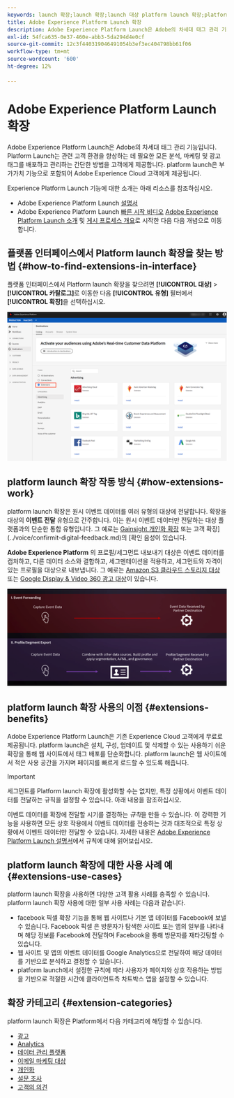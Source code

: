 ```yaml
---
keywords: launch 확장;launch 확장;launch 대상 platform launch 확장;platform launch 확장;platform launch 대상
title: Adobe Experience Platform Launch 확장
description: Adobe Experience Platform Launch은 Adobe의 차세대 태그 관리 기능입니다. Platform Launch는 관련 고객 환경을 향상하는 데 필요한 모든 분석, 마케팅 및 광고 태그를 배포하고 관리하는 간단한 방법을 고객에게 제공합니다.
exl-id: 54fca635-0e37-460e-abb3-5da294d4e0cf
source-git-commit: 12c3f440319046491054b3ef3ec404798bb61f06
workflow-type: tm+mt
source-wordcount: '600'
ht-degree: 12%

---
```


# Adobe Experience Platform Launch 확장

Adobe Experience Platform Launch은 Adobe의 차세대 태그 관리 기능입니다. Platform Launch는 관련 고객 환경을 향상하는 데 필요한 모든 분석, 마케팅 및 광고 태그를 배포하고 관리하는 간단한 방법을 고객에게 제공합니다. platform launch은 부가가치 기능으로 포함되어 Adobe Experience Cloud 고객에게 제공됩니다.

Experience Platform Launch 기능에 대한 소개는 아래 리소스를 참조하십시오.

- Adobe Experience Platform Launch [설명서](https://experienceleague.adobe.com/docs/launch/using/home.html?lang=ko-KR)
- Adobe Experience Platform Launch [빠른 시작 비디오](../../../tags/quick-start/videos.md) [Adobe Experience Platform Launch 소개](https://www.youtube.com/embed/rwqqkG1SERU) 및 [게시 프로세스 개요](https://helpx.adobe.com/kr/analytics/how-to/adobe-launch-publishing-process.html)로 시작한 다음 다음 개념으로 이동합니다.

## 플랫폼 인터페이스에서 Platform launch 확장을 찾는 방법 {#how-to-find-extensions-in-interface}

플랫폼 인터페이스에서 Platform launch 확장을 찾으려면 **[!UICONTROL 대상]** > **[!UICONTROL 카탈로그]**&#x200B;로 이동한 다음 **[!UICONTROL 유형]** 필터에서 **[!UICONTROL 확장]**&#x200B;을 선택하십시오.

![인터페이스의 확장 필터](../../assets/catalog/launch-extensions/filter.png)

## platform launch 확장 작동 방식 {#how-extensions-work}

platform launch 확장은 원시 이벤트 데이터를 여러 유형의 대상에 전달합니다. 확장을 대상의 **이벤트 전달** 유형으로 간주합니다. 이는 원시 이벤트 데이터만 전달하는 대상 플랫폼과의 단순한 통합 유형입니다. 그 예로는 [Gainsight 개인화 확장](../personalization/gainsight.md) 또는 고객 확장](../voice/confirmit-digital-feedback.md)의 [확인 음성이 있습니다.

**Adobe Experience Platform** 의 프로필/세그먼트 내보내기 대상은 이벤트 데이터를 캡처하고, 다른 데이터 소스와 결합하고, 세그멘테이션을 적용하고, 세그먼트와 자격이 있는 프로필을 대상으로 내보냅니다. 그 예로는 [Amazon S3 클라우드 스토리지 대상](../cloud-storage/amazon-s3.md) 또는 [Google Display &amp; Video 360 광고 대상](../advertising/google-dv360.md)이 있습니다.

![다른 대상과 비교 Experience Platform Launch 확장](../../assets/common/launch-and-other-destinations.png)

## platform launch 확장 사용의 이점 {#extensions-benefits}

Adobe Experience Platform Launch은 기존 Experience Cloud 고객에게 무료로 제공됩니다. platform launch은 설치, 구성, 업데이트 및 삭제할 수 있는 사용하기 쉬운 확장을 통해 웹 사이트에서 태그 배포를 단순화합니다. platform launch은 웹 사이트에서 적은 사용 공간을 가지며 페이지를 빠르게 로드할 수 있도록 해줍니다.

>[!IMPORTANT]
>
>세그먼트를 Platform launch 확장에 활성화할 수는 없지만, 특정 상황에서 이벤트 데이터를 전달하는 규칙을 설정할 수 있습니다. 아래 내용을 참조하십시오.

이벤트 데이터를 확장에 전달할 시기를 결정하는 *규칙*&#x200B;을 만들 수 있습니다. 이 강력한 기능을 사용하면 모든 상호 작용에서 이벤트 데이터를 전송하는 것과 대조적으로 특정 상황에서 이벤트 데이터만 전달할 수 있습니다. 자세한 내용은 [Adobe Experience Platform Launch 설명서](../../../tags/ui/managing-resources/rules.md)에서 규칙에 대해 읽어보십시오.

## platform launch 확장에 대한 사용 사례 예 {#extensions-use-cases}

platform launch 확장을 사용하면 다양한 고객 활용 사례를 충족할 수 있습니다. platform launch 확장 사용에 대한 일부 사용 사례는 다음과 같습니다.

- facebook 픽셀 확장 기능을 통해 웹 사이트나 기본 앱 데이터를 Facebook에 보낼 수 있습니다. Facebook 픽셀 은 방문자가 탐색한 사이트 또는 앱의 일부를 나타내며 해당 정보를 Facebook에 전달하며 Facebook을 통해 방문자를 재타깃팅할 수 있습니다.
- 웹 사이트 및 앱의 이벤트 데이터를 Google Analytics으로 전달하여 해당 데이터를 기반으로 분석하고 결정할 수 있습니다.
- platform launch에서 설정한 규칙에 따라 사용자가 페이지와 상호 작용하는 방법을 기반으로 적절한 시간에 클라이언트측 차트박스 앱을 설정할 수 있습니다.

## 확장 카테고리 {#extension-categories}

platform launch 확장은 Platform에서 다음 카테고리에 해당할 수 있습니다.

- [광고](../advertising/overview.md)
- [Analytics](../analytics/overview.md)
- [데이터 관리 플랫폼](../data-management/overview.md)
- [이메일 마케팅 대상](../email-marketing/overview.md)
- [개인화](../personalization/overview.md)
- [설문 조사](../survey/overview.md)
- [고객의 의견](../voice/overview.md)
